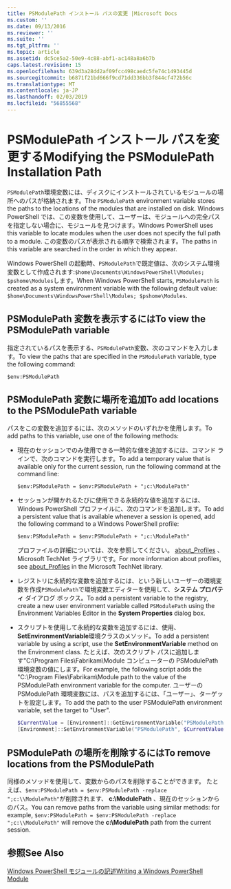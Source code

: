 ```yaml
---
title: PSModulePath インストール パスの変更 |Microsoft Docs
ms.custom: ''
ms.date: 09/13/2016
ms.reviewer: ''
ms.suite: ''
ms.tgt_pltfrm: ''
ms.topic: article
ms.assetid: dc5ce5a2-50e9-4c88-abf1-ac148a8a6b7b
caps.latest.revision: 15
ms.openlocfilehash: 639d3a28dd2af09fcc498caedc5fe74c1493445d
ms.sourcegitcommit: b6871f21bd666f9cd71dd336bb3f844cf472b56c
ms.translationtype: MT
ms.contentlocale: ja-JP
ms.lasthandoff: 02/03/2019
ms.locfileid: "56855568"
---
```

# <a name="modifying-the-psmodulepath-installation-path"></a><span data-ttu-id="15909-102">PSModulePath インストール パスを変更する</span><span class="sxs-lookup"><span data-stu-id="15909-102">Modifying the PSModulePath Installation Path</span></span>

<span data-ttu-id="15909-103">`PSModulePath`環境変数には、ディスクにインストールされているモジュールの場所へのパスが格納されます。</span><span class="sxs-lookup"><span data-stu-id="15909-103">The `PSModulePath` environment variable stores the paths to the locations of the modules that are installed on disk.</span></span> <span data-ttu-id="15909-104">Windows PowerShell では、この変数を使用して、ユーザーは、モジュールへの完全パスを指定しない場合に、モジュールを見つけます。</span><span class="sxs-lookup"><span data-stu-id="15909-104">Windows PowerShell uses this variable to locate modules when the user does not specify the full path to a module.</span></span> <span data-ttu-id="15909-105">この変数のパスが表示される順序で検索されます。</span><span class="sxs-lookup"><span data-stu-id="15909-105">The paths in this variable are searched in the order in which they appear.</span></span>

<span data-ttu-id="15909-106">Windows PowerShell の起動時、`PSModulePath`で既定値は、次のシステム環境変数として作成されます:`$home\Documents\WindowsPowerShell\Modules; $pshome\Modules`します。</span><span class="sxs-lookup"><span data-stu-id="15909-106">When Windows PowerShell starts, `PSModulePath` is created as a system environment variable with the following default value: `$home\Documents\WindowsPowerShell\Modules; $pshome\Modules`.</span></span>

## <a name="to-view-the-psmodulepath-variable"></a><span data-ttu-id="15909-107">PSModulePath 変数を表示するには</span><span class="sxs-lookup"><span data-stu-id="15909-107">To view the PSModulePath variable</span></span>

<span data-ttu-id="15909-108">指定されているパスを表示する、`PSModulePath`変数、次のコマンドを入力します。</span><span class="sxs-lookup"><span data-stu-id="15909-108">To view the paths that are specified in the `PSModulePath` variable, type the following command:</span></span>

`$env:PSModulePath`

## <a name="to-add-locations-to-the-psmodulepath-variable"></a><span data-ttu-id="15909-109">PSModulePath 変数に場所を追加</span><span class="sxs-lookup"><span data-stu-id="15909-109">To add locations to the PSModulePath variable</span></span>

<span data-ttu-id="15909-110">パスをこの変数を追加するには、次のメソッドのいずれかを使用します。</span><span class="sxs-lookup"><span data-stu-id="15909-110">To add paths to this variable, use one of the following methods:</span></span>

- <span data-ttu-id="15909-111">現在のセッションでのみ使用できる一時的な値を追加するには、コマンド ラインで、次のコマンドを実行します。</span><span class="sxs-lookup"><span data-stu-id="15909-111">To add a temporary value that is available only for the current session, run the following command at the command line:</span></span>

  `$env:PSModulePath = $env:PSModulePath + ";c:\ModulePath"`

- <span data-ttu-id="15909-112">セッションが開かれるたびに使用できる永続的な値を追加するには、Windows PowerShell プロファイルに、次のコマンドを追加します。</span><span class="sxs-lookup"><span data-stu-id="15909-112">To add a persistent value that is available whenever a session is opened, add the following command to a Windows PowerShell profile:</span></span>

  `$env:PSModulePath = $env:PSModulePath + ";c:\ModulePath"`

  <span data-ttu-id="15909-113">プロファイルの詳細については、次を参照してください。 [about_Profiles](/powershell/module/microsoft.powershell.core/about/about_profiles) 、Microsoft TechNet ライブラリです。</span><span class="sxs-lookup"><span data-stu-id="15909-113">For more information about profiles, see [about_Profiles](/powershell/module/microsoft.powershell.core/about/about_profiles) in the Microsoft TechNet library.</span></span>

- <span data-ttu-id="15909-114">レジストリに永続的な変数を追加するには、という新しいユーザーの環境変数を作成`PSModulePath`で環境変数エディターを使用して、**システム プロパティ** ダイアログ ボックス。</span><span class="sxs-lookup"><span data-stu-id="15909-114">To add a persistent variable to the registry, create a new user environment variable called `PSModulePath` using the Environment Variables Editor in the **System Properties** dialog box.</span></span>

- <span data-ttu-id="15909-115">スクリプトを使用して永続的な変数を追加するには、使用、 **SetEnvironmentVariable**環境クラスのメソッド。</span><span class="sxs-lookup"><span data-stu-id="15909-115">To add a persistent variable by using a script, use the **SetEnvironmentVariable** method on the Environment class.</span></span> <span data-ttu-id="15909-116">たとえば、次のスクリプト パスに追加します"C:\Program Files\Fabrikam\Module コンピューターの PSModulePath 環境変数の値にします。</span><span class="sxs-lookup"><span data-stu-id="15909-116">For example, the following script adds the "C:\Program Files\Fabrikam\Module path to the value of the PSModulePath environment variable for the computer.</span></span> <span data-ttu-id="15909-117">ユーザーの PSModulePath 環境変数には、パスを追加するには、「ユーザー」、ターゲットを設定します。</span><span class="sxs-lookup"><span data-stu-id="15909-117">To add the path to the user PSModulePath environment variable, set the target to "User".</span></span>

  ```powershell
  $CurrentValue = [Environment]::GetEnvironmentVariable("PSModulePath", "Machine")
  [Environment]::SetEnvironmentVariable("PSModulePath", $CurrentValue + ";C:\Program Files\Fabrikam\Modules", "Machine")

  ```

## <a name="to-remove-locations-from-the-psmodulepath"></a><span data-ttu-id="15909-118">PSModulePath の場所を削除するには</span><span class="sxs-lookup"><span data-stu-id="15909-118">To remove locations from the PSModulePath</span></span>

<span data-ttu-id="15909-119">同様のメソッドを使用して、変数からのパスを削除することができます。 たとえば、`$env:PSModulePath = $env:PSModulePath -replace ";c:\\ModulePath"`が削除されます、 **c:\ModulePath** 、現在のセッションからのパス。</span><span class="sxs-lookup"><span data-stu-id="15909-119">You can remove paths from the variable using similar methods: for example, `$env:PSModulePath = $env:PSModulePath -replace ";c:\\ModulePath"` will remove the **c:\ModulePath** path from the current session.</span></span>

## <a name="see-also"></a><span data-ttu-id="15909-120">参照</span><span class="sxs-lookup"><span data-stu-id="15909-120">See Also</span></span>

[<span data-ttu-id="15909-121">Windows PowerShell モジュールの記述</span><span class="sxs-lookup"><span data-stu-id="15909-121">Writing a Windows PowerShell Module</span></span>](./writing-a-windows-powershell-module.md)
